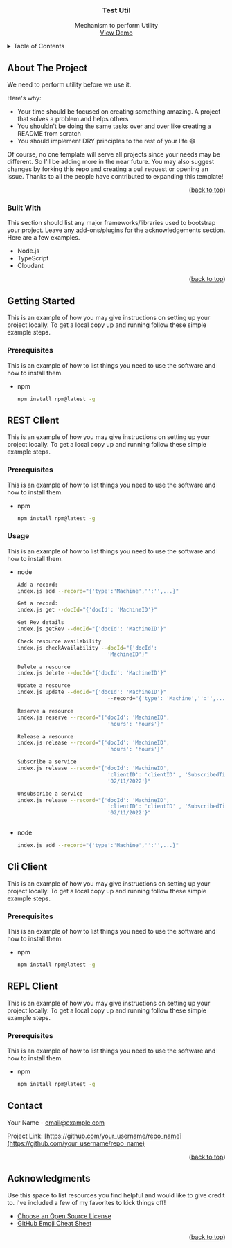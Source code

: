
<div align="center">
  

  <h3 align="center">Test Util</h3>

  <p align="center">
   Mechanism to perform Utility
    <br />
    <a href="https://github.com/othneildrew/Best-README-Template">View Demo</a>
    
  </p>
</div>

<!-- TABLE OF CONTENTS -->
<details>
  <summary>Table of Contents</summary>
  <ol>
    <li>
      <a href="#about-the-project">About The Project</a>
      <ul>
        <li><a href="#built-with">Built With</a></li>
      </ul>
    </li>
    <li>
      <a href="#getting-started">Getting Started</a>
      <ul>
        <li><a href="#prerequisites">Prerequisites</a></li>
        <li><a href="#installation">Installation</a></li>
      </ul>
    </li>
    <li>
      <a href="#rest-client">REST Client</a>
      <ul>
        <li><a href="#prerequisites">Prerequisites</a></li>
        <li><a href="#installation">Installation</a></li>
        <li><a href="#usage">Usage</a></li>
      </ul>
    </li>
    <li>
      <a href="#cli-client">CLI Client</a>
      <ul>
        <li><a href="#prerequisites">Prerequisites</a></li>
        <li><a href="#installation">Installation</a></li>
      </ul>
    </li>
    <li>
      <a href="#repl-client">REPL Client</a>
      <ul>
        <li><a href="#prerequisites">Prerequisites</a></li>
        <li><a href="#installation">Installation</a></li>
      </ul>
    </li>
    <li><a href="#contact">Contact</a></li>
    <li><a href="#acknowledgments">Acknowledgments</a></li>
  </ol>
</details>



<!-- ABOUT THE PROJECT -->
## About The Project



We need to perform utility before we use it.

Here's why:
* Your time should be focused on creating something amazing. A project that solves a problem and helps others
* You shouldn't be doing the same tasks over and over like creating a README from scratch
* You should implement DRY principles to the rest of your life :smile:

Of course, no one template will serve all projects since your needs may be different. So I'll be adding more in the near future. You may also suggest changes by forking this repo and creating a pull request or opening an issue. Thanks to all the people have contributed to expanding this template!



<p align="right">(<a href="#readme-top">back to top</a>)</p>



### Built With

This section should list any major frameworks/libraries used to bootstrap your project. Leave any add-ons/plugins for the acknowledgements section. Here are a few examples.

* Node.js
* TypeScript
* Cloudant

<p align="right">(<a href="#readme-top">back to top</a>)</p>



<!-- GETTING STARTED -->
## Getting Started

This is an example of how you may give instructions on setting up your project locally.
To get a local copy up and running follow these simple example steps.

### Prerequisites

This is an example of how to list things you need to use the software and how to install them.
* npm
  ```sh
  npm install npm@latest -g
  ```


<!-- REST Client -->
## REST Client

This is an example of how you may give instructions on setting up your project locally.
To get a local copy up and running follow these simple example steps.

### Prerequisites

This is an example of how to list things you need to use the software and how to install them.
* npm
  ```sh
  npm install npm@latest -g
  ```
### Usage

This is an example of how to list things you need to use the software and how to install them.
* node
  ```sh
  Add a record: 
  index.js add --record="{'type':'Machine','':'',...}"

  Get a record:
  index.js get --docId="{'docId': 'MachineID'}"

  Get Rev details
  index.js getRev --docId="{'docId': 'MachineID'}"

  Check resource availability
  index.js checkAvailability --docId="{'docId':
                               'MachineID'}"

  Delete a resource                              
  index.js delete --docId="{'docId': 'MachineID'}"

  Update a resource
  index.js update --docId="{'docId': 'MachineID'}"
                               --record="{'type': 'Machine','':'',...}"
  
  Reserve a resource
  index.js reserve --record="{'docId': 'MachineID',
                               'hours': 'hours'}"     

  Release a resource
  index.js release --record="{'docId': 'MachineID',
                               'hours': 'hours'}"

  Subscribe a service
  index.js release --record="{'docId': 'MachineID',
                               'clientID': 'clientID' , 'SubscribedTill':
                               '02/11/2022'}"

  Unsubscribe a service
  index.js release --record="{'docId': 'MachineID',
                               'clientID': 'clientID' , 'SubscribedTill':
                               '02/11/2022'}"
                               
  ```
* node
  ```sh
  index.js add --record="{'type':'Machine','':'',...}"
  ```


<!-- Cli Client -->
## Cli Client

This is an example of how you may give instructions on setting up your project locally.
To get a local copy up and running follow these simple example steps.

### Prerequisites

This is an example of how to list things you need to use the software and how to install them.
* npm
  ```sh
  npm install npm@latest -g
  ```


<!-- Repl Client -->
## REPL Client

This is an example of how you may give instructions on setting up your project locally.
To get a local copy up and running follow these simple example steps.

### Prerequisites

This is an example of how to list things you need to use the software and how to install them.
* npm
  ```sh
  npm install npm@latest -g
  ```



<!-- CONTACT -->
## Contact

Your Name - email@example.com

Project Link: [https://github.com/your_username/repo_name](https://github.com/your_username/repo_name)

<p align="right">(<a href="#readme-top">back to top</a>)</p>



<!-- ACKNOWLEDGMENTS -->
## Acknowledgments

Use this space to list resources you find helpful and would like to give credit to. I've included a few of my favorites to kick things off!

* [Choose an Open Source License](https://abcd.com)
* [GitHub Emoji Cheat Sheet](https://www.abcd.com/tools/emoji-cheat-sheet)


<p align="right">(<a href="#readme-top">back to top</a>)</p>




